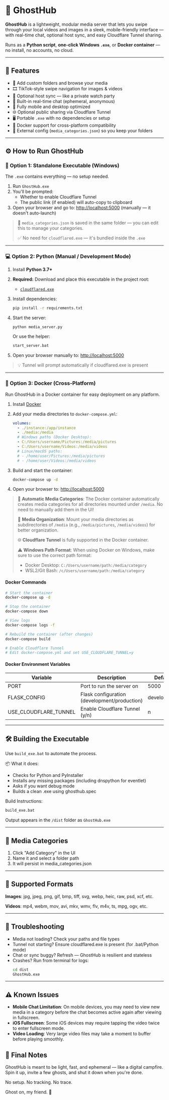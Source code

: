 # 👻 GhostHub

**GhostHub** is a lightweight, modular media server that lets you swipe through your local videos and images in a sleek, mobile-friendly interface — with real-time chat, optional host sync, and easy Cloudflare Tunnel sharing.

Runs as a **Python script**, **one-click Windows `.exe`**, or **Docker container** — no install, no accounts, no cloud.

---

## 🚀 Features

- 📁 Add custom folders and browse your media
- 🎞️ TikTok-style swipe navigation for images & videos
- 🔁 Optional host sync — like a private watch party
- 💬 Built-in real-time chat (ephemeral, anonymous)
- 📱 Fully mobile and desktop optimized
- 🌐 Optional public sharing via Cloudflare Tunnel
- 🖥️ Portable `.exe` with no dependencies or setup
- 🐳 Docker support for cross-platform compatibility
- 💾 External config (`media_categories.json`) so you keep your folders

---

## ⚙️ How to Run GhostHub

### 🔧 Option 1: Standalone Executable (Windows)

The `.exe` contains everything — no setup needed.

1. Run `GhostHub.exe`
2. You'll be prompted:
   - Whether to enable Cloudflare Tunnel
   - The public link (if enabled) will auto-copy to clipboard
3. Open your browser and go to: [http://localhost:5000](http://localhost:5000) (manually — it doesn't auto-launch)

> 📌 `media_categories.json` is saved in the same folder — you can edit this to manage your categories.
>
> ✅ No need for `cloudflared.exe` — it's bundled inside the `.exe`

---

### 💻 Option 2: Python (Manual / Development Mode)

1. Install **Python 3.7+**

2. **Required:** Download and place this executable in the project root:
   - [`cloudflared.exe`](https://developers.cloudflare.com/cloudflare-one/connections/connect-apps/install-and-setup/installation)

3. Install dependencies:
   ```bash
   pip install -r requirements.txt
   ```

4. Start the server:
   ```bash
   python media_server.py
   ```
   Or use the helper:
   ```bash
   start_server.bat
   ```

5. Open your browser manually to: [http://localhost:5000](http://localhost:5000)

> 💡 Tunnel will prompt automatically if cloudflared.exe is present

---

### 🐳 Option 3: Docker (Cross-Platform)

Run GhostHub in a Docker container for easy deployment on any platform.

1. Install [Docker](https://www.docker.com/products/docker-desktop)

2. Add your media directories to `docker-compose.yml`:
   ```yaml
   volumes:
     - ./instance:/app/instance
     - ./media:/media
     # Windows paths (Docker Desktop):
     - C:/Users/username/Pictures:/media/pictures
     - C:/Users/username/Videos:/media/videos
     # Linux/macOS paths:
     # - /home/user/Pictures:/media/pictures
     # - /home/user/Videos:/media/videos
   ```

3. Build and start the container:
   ```bash
   docker-compose up -d
   ```

4. Open your browser to: [http://localhost:5000](http://localhost:5000)

> 📌 **Automatic Media Categories**: The Docker container automatically creates media categories for all directories mounted under `/media`. No need to manually add them in the UI!
>
> 📂 **Media Organization**: Mount your media directories as subdirectories of `/media` (e.g., `/media/pictures`, `/media/videos`) for better organization.
>
> 🌐 **Cloudflare Tunnel** is fully supported in the Docker container.
>
> ⚠️ **Windows Path Format**: When using Docker on Windows, make sure to use the correct path format:
>   - Docker Desktop: `C:/Users/username/path:/media/category`
>   - WSL2/Git Bash: `/c/Users/username/path:/media/category`

#### Docker Commands

```bash
# Start the container
docker-compose up -d

# Stop the container
docker-compose down

# View logs
docker-compose logs -f

# Rebuild the container (after changes)
docker-compose build

# Enable Cloudflare Tunnel
# Edit docker-compose.yml and set USE_CLOUDFLARE_TUNNEL=y
```

#### Docker Environment Variables

| Variable | Description | Default |
|----------|-------------|---------|
| PORT | Port to run the server on | 5000 |
| FLASK_CONFIG | Flask configuration (development/production) | development |
| USE_CLOUDFLARE_TUNNEL | Enable Cloudflare Tunnel (y/n) | n |

---

## 🛠️ Building the Executable

Use `build_exe.bat` to automate the process.

📦 What it does:
- Checks for Python and PyInstaller
- Installs any missing packages (including dnspython for eventlet)
- Asks if you want debug mode
- Builds a clean .exe using ghosthub.spec

Build Instructions:
```bash
build_exe.bat
```

Output appears in the `/dist` folder as `GhostHub.exe`

---

## 📁 Media Categories

1. Click "Add Category" in the UI
2. Name it and select a folder path
3. It will persist in media_categories.json

---

## 🎥 Supported Formats

**Images**: jpg, jpeg, png, gif, bmp, tiff, svg, webp, heic, raw, psd, xcf, etc.

**Videos**: mp4, webm, mov, avi, mkv, wmv, flv, m4v, ts, mpg, ogv, etc.

---

## 🧪 Troubleshooting

- Media not loading? Check your paths and file types
- Tunnel not starting? Ensure cloudflared.exe is present (for .bat/Python mode)
- Chat or sync buggy? Refresh — GhostHub is resilient and stateless
- Crashes? Run from terminal for logs:
  ```bash
  cd dist
  GhostHub.exe
  ```

---

## ⚠️ Known Issues

- **Mobile Chat Limitation**: On mobile devices, you may need to view new media in a category before the chat becomes active again after viewing in fullscreen.
- **iOS Fullscreen**: Some iOS devices may require tapping the video twice to enter fullscreen mode.
- **Video Loading**: Very large video files may take a moment to buffer before playing smoothly.

## 💬 Final Notes

GhostHub is meant to be light, fast, and ephemeral — like a digital campfire. Spin it up, invite a few ghosts, and shut it down when you're done.

No setup. No tracking. No trace.

Ghost on, my friend. 👻
